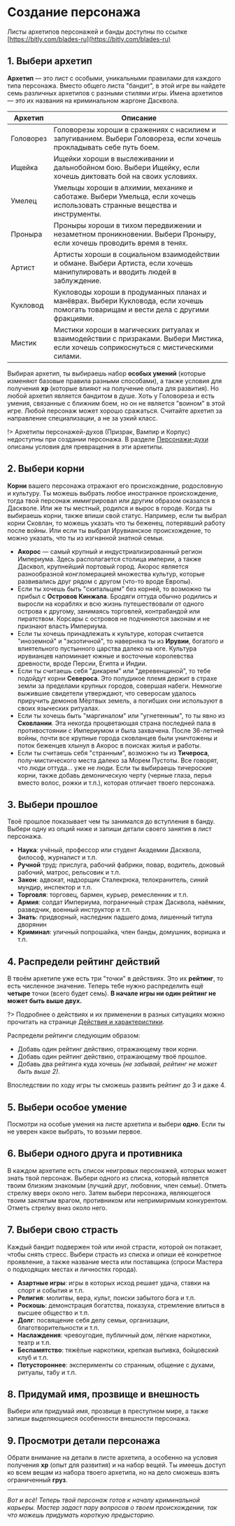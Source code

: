# Создание персонажа

Листы архетипов персонажей и банды доступны по ссылке [https://bitly.com/blades-ru](https://bitly.com/blades-ru)

## 1. Выбери архетип

**Архетип** — это лист с особыми, уникальными правилами для каждого типа персонажа. Вместо общего листа "бандит", в этой игре вы найдете семь различных архетипов с разными стилями игры. Имена архетипов — это их названия на криминальном жаргоне Дасквола.

Архетип  |  Описание
--|--
Головорез  |  Головорезы хороши в сражениях с насилием и запугиванием. Выбери Головореза, если хочешь прокладывать себе путь боем.
Ищейка  |  Ищейки хороши в выслеживании и дальнобойном бою. Выбери Ищейку, если хочешь диктовать бой на своих условиях.
Умелец  |  Умельцы хороши в алхимии, механике и саботаже. Выбери Умельца, если хочешь использовать странные вещества и инструменты.
Проныра  |  Проныры хороши в тихом передвижении и незаметном проникновении. Выбери Проныру, если хочешь проводить время в тенях.
Артист  |  Артисты хороши в социальном взаимодействии и обмане. Выбери Артиста, если хочешь манипулировать и вводить людей в заблуждение.
Кукловод  | Кукловоды хороши в продуманных планах и манёврах. Выбери Кукловода, если хочешь помогать товарищам и вести дела с другими фракциями.
Мистик  |  Мистики хороши в магических ритуалах и взаимодействии с призраками. Выбери Мистика, если хочешь соприкоснуться с мистическими силами.

Выбирая архетип, ты выбираешь набор **особых умений** (которые изменяют базовые правила разными способами), а также условия для получения **xp** (которые влияют на получение опыта для развития). Но любой архетип является бандитом в душе. Хоть у Головореза и есть умения, связанные с ближним боем, но он не является "воином" в этой игре. Любой персонаж может хорошо сражаться. Считайте архетип за направление специализации, а не за узкий класс.

!> Архетипы персонажей-духов (Призрак, Вампир и Корпус) недоступны при создании персонажа. В разделе [Персонажи-духи](characters-spirits) описаны условия для превращения в эти архетипы.

## 2. Выбери корни

**Корни** вашего персонажа отражают его происхождение, родословную и культуру. Ты можешь выбрать любое иностранное происхождение, тогда твой персонаж иммигрировал или другим образом оказался в Даскволе. Или же ты местный, родился и вырос в городе. Когда ты выбираешь корни, также впиши свой статус. Например, если ты выбрал корни Сковлан, то можешь указать что ты беженец, потерявший работу после войны. Или если ты выбрал Ирувианское происхождение, то можно указать, что ты из изгнанной знатной семьи.

- **Акорос** — самый крупный и индустриализированный регион Империума. Здесь располагается столица империи, а также Дасквол, крупнейший портовый город. Акорос является разнообразной конгломерацией множества культур, которые развивались друг рядом с другом (что-то вроде Европы).
- Если ты хочешь быть "скитальцем" без корней, то возможно ты прибыл с **Островов Кинжала**. Бродяги оттуда обычно родились и выросли на кораблях и всю жизнь путешествовали от одного острова к другому, занимаясь торговлей, контрабандой или пиратством. Корсары с островов не подчиняются законам и не признают власть Империума.
- Если ты хочешь принадлежать к культуре, которая считается "иноземной" и "экзотичной", то наверняка ты из **Ирувии**, богатого и влиятельного пустынного царства далеко на юге. Культура ирувианцев напоминает южные и восточные королевства древности, вроде Персии, Египта и Индии.
- Если ты считаешь себя "дикарем" или "деревенщиной", то тебе подойдут корни **Североса**. Это полудикое племя держит в страхе земли за пределами крупных городов, совершая набеги. Немногие выжившие свидетели утверждают, что северосам удалось приручить демонов Мёртвых земель, а погибших они используют в своих языческих ритуалах.
- Если ты хочешь быть "маргиналом" или "угнетенным", то ты явно из **Сковлании**. Эта некогда процветающая страна последней пала в противостоянии с Империумом и была захвачена. После 36-летней войны, почти все крупные города сковланцев были уничтожены и поток беженцев хлынул в Акорос в поисках жилья и работы.
- Если ты считаешь себя "странным", возможно ты из **Тичероса**, полу-мистического места далеко за Морем Пустоты. Все говорят, что люди оттуда... уже не люди. Если ты выбираешь тичероские корни, также добавь демоническую черту (черные глаза, перья вместо волос, рожки и т.п.), которая отличает твоего персонажа.

## 3. Выбери прошлое

Твоё прошлое показывает чем ты занимался до вступления в банду. Выбери одну из опций ниже и запиши детали своего занятия в лист персонажа.

- **Наука**: учёный, профессор или студент Академии Дасквола, философ, журналист и т.п.
- **Ручной** труд: прислуга, рабочий фабрики, повар, водитель, доковый рабочий, матрос, рельсовик и т.п.
- **Закон**: адвокат, надзорщик Сталекрюка, телокранитель, синий мундир, инспектор и т.п.
- **Торговля**: торговец, бармен, курьер, ремесленник и т.п.
- **Армия**: солдат Империума, пограничный страж Дасквола, наёмник, разведчик, военный инструктор и т.п.
- **Знать**: придворный, наследник падшего дома, лишенный титула дворянин
- **Криминал**: уличный попрошайка, член банды, домушник, воришка и т.п.

## 4. Распредели рейтинг действий

В твоём архетипе уже есть три "точки" в действиях. Это их **рейтинг**, то есть численное значение. Теперь тебе нужно распределить ещё **четыре** точки (всего будет семь). **В начале игры ни один рейтинг не может быть выше двух.**

?> Подробнее о действиях и их применении в разных ситуациях можно прочитать на странице [Действия и характеристики](actions-attributes?id=Описание-действий).

Распредели рейтинги следующим образом:

- Добавь один рейтинг действию, отражающему твои корни.
- Добавь один рейтинг действию, отражающему твоё прошлое.
- Добавь два рейтинга куда хочешь _(не забывай, рейтинг не может быть выше 2)_.

Впоследствии по ходу игры ты сможешь развить рейтинг до 3 и даже 4.

## 5. Выбери особое умение

Посмотри на особые умения на листе архетипа и выбери **одно**. Если ты не уверен какое выбрать, то возьми первое.

## 6. Выбери одного друга и противника

В каждом архетипе есть список неигровых персонажей, которых может знать твой персонаж. Выбери одного из списка, который является твоим близким знакомым (лучший друг, любовник, член семьи). Отметь стрелку вверх около него. Затем выбери персонажа, являющегося твоим заклятым врагом, противником или непримиримым конкурентом. Отметь стрелку вниз около него.

## 7. Выбери свою страсть

Каждый бандит подвержен той или иной страсти, которой он потакает, чтобы снять стресс. Выбери страсть из списка и опиши её конкретное проявление, а также название места или поставщика (спроси Мастера о подходящих местах и личностях города).

- **Азартные игры**: игры в которых исход решает удача, ставки на спорт и события и т.п.
- **Религия**: молитвы, вера, культ, поиски забытого бога и т.п.
- **Роскошь**: демонстрация богатства, показуха, стремление влиться в высшее общество и т.п.
- **Долг**: посвящение себя делу семьи, организации, благотворительности и т.п.
- **Наслаждения**: чревоугодие, публичный дом, лёгкие наркотики, театр и т.п.
- **Беспамятство**: тяжёлые наркотики, крепкая выпивка, бойцовский клуб и т.п.
- **Потустороннее**: эксперименты со странным, общение с духами, ритуалы, табу и т.п.

## 8. Придумай имя, прозвище и внешность

Выбери или придумай имя, прозвище в преступном мире, а также запиши выделяющиеся особенности внешности персонажа.

## 9. Просмотри детали персонажа

Обрати внимание на детали в листе архетипа, а особенно на условия получения **xp** (опыт для развития) и на набор вещей. Ты имеешь доступ ко всем вещам из набора твоего архетипа, но на дело сможешь взять ограниченный **груз**.

---

_Вот и всё! Теперь твой персонаж готов к началу криминальной карьеры. Мастер задаст пару вопросов о твоем происхождении, так что можешь придумать короткую предысторию._
